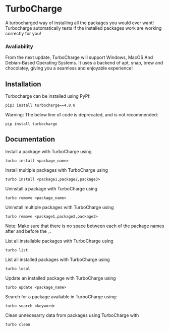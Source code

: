 # TurboCharge

A turbocharged way of installing all the packages you would ever want! Turbocharge automatically tests if the installed packages work are working correctly for you!

### Avaliability
From the next update, TurboCharge will support Windows, MacOS And Debian-Based Operating Systems. It uses a backend of apt, snap, brew and chocolatey, giving you a seamless and enjoyable experience!

## Installation

Turbocharge can be installed using PyPI:
```
pip3 install turbocharge==4.0.0
```

Warning: The below line of code is deprecated, and is not recommended:
```
pip install turbocharge
```

## Documentation

Install a package with TurboCharge using

```
turbo install <package_name>
```

Install multiple packages with TurboCharge using
```
turbo install <package1,package2,package3>
```

Uninstall a package with TurboCharge using
```
turbo remove <package_name>
```

Uninstall multiple packages with TurboCharge using
```
turbo remove <package1,package2,package3>
```


Note: Make sure that there is no space between each of the package names after and before the ```,```.

List all installable packages with TurboCharge using
```
turbo list
```

List all installed packages with TurboCharge using
```
turbo local
```

Update an installed package with TurboCharge using
```
turbo update <package_name>
```

Search for a package avaliable in TurboCharge using:
```
turbo search <keyword>
```

Clean unnecesarry data from packages using TurboCharge with
```
turbo clean
```
